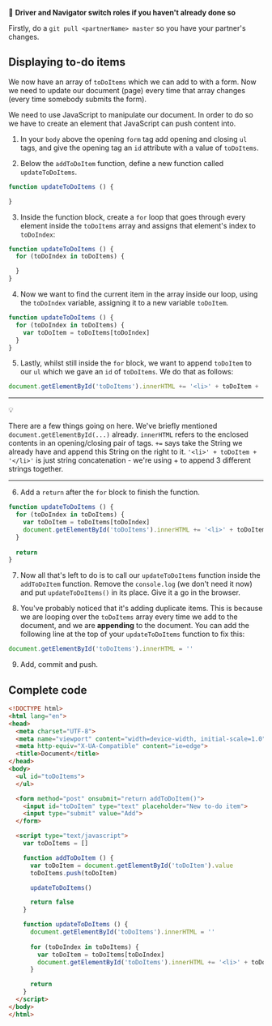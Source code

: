 :twisted_rightwards_arrows: **Driver and Navigator switch roles if you haven't already done so**

Firstly, do a `git pull <partnerName> master` so you have your partner's changes.

Displaying to-do items
------
We now have an array of `toDoItems` which we can add to with a form. Now we need to update our document (page) every time that array changes (every time somebody submits the form).

We need to use JavaScript to manipulate our document. In order to do so we have to create an element that JavaScript can push content into.

1) In your `body` above the opening `form` tag add opening and closing `ul` tags, and give the opening tag an `id` attribute with a value of `toDoItems`.

2) Below the `addToDoItem` function, define a new function called `updateToDoItems`.

```javascript
function updateToDoItems () {

}
```

3) Inside the function block, create a `for` loop that goes through every element inside the `toDoItems` array and assigns that element's index to `toDoIndex`:

```javascript
function updateToDoItems () {
  for (toDoIndex in toDoItems) {

  }
}
```

4) Now we want to find the current item in the array inside our loop, using the `toDoIndex` variable, assigning it to a new variable `toDoItem`.

```javascript
function updateToDoItems () {
  for (toDoIndex in toDoItems) {
    var toDoItem = toDoItems[toDoIndex]
  }
}
```

5) Lastly, whilst still inside the `for` block, we want to append `toDoItem` to our `ul` which we gave an `id` of `toDoItems`. We do that as follows:

```javascript
document.getElementById('toDoItems').innerHTML += '<li>' + toDoItem + '</li>'
``` 

***
:bulb:

There are a few things going on here. We've briefly mentioned `document.getElementById(...)` already. `innerHTML` refers to the enclosed contents in an opening/closing pair of tags. `+=` says take the String we already have and append this String on the right to it. `'<li>' + toDoItem + '</li>'` is just string concatenation - we're using + to append 3 different strings together.
***

6) Add a `return` after the `for` block to finish the function.

```javascript
function updateToDoItems () {
  for (toDoIndex in toDoItems) {
    var toDoItem = toDoItems[toDoIndex]
    document.getElementById('toDoItems').innerHTML += '<li>' + toDoItem + '</li>'
  }
  
  return
}
```

7) Now all that's left to do is to call our `updateToDoItems` function inside the `addToDoItem` function. Remove the `console.log` (we don't need it now) and put `updateToDoItems()` in its place. Give it a go in the browser.

8) You've probably noticed that it's adding duplicate items. This is because we are looping over the `toDoItems` array every time we add to the document, and we are **appending** to the document. You can add the following line at the top of your `updateToDoItems` function to fix this:

```javascript
document.getElementById('toDoItems').innerHTML = ''
```

9) Add, commit and push.

Complete code
------
```html
<!DOCTYPE html>
<html lang="en">
<head>
  <meta charset="UTF-8">
  <meta name="viewport" content="width=device-width, initial-scale=1.0">
  <meta http-equiv="X-UA-Compatible" content="ie=edge">
  <title>Document</title>
</head>
<body>
  <ul id="toDoItems">
  </ul>

  <form method="post" onsubmit="return addToDoItem()">
    <input id="toDoItem" type="text" placeholder="New to-do item">
    <input type="submit" value="Add">
  </form>

  <script type="text/javascript">
    var toDoItems = []

    function addToDoItem () {
      var toDoItem = document.getElementById('toDoItem').value
      toDoItems.push(toDoItem)

      updateToDoItems()

      return false
    }

    function updateToDoItems () {
      document.getElementById('toDoItems').innerHTML = ''
      
      for (toDoIndex in toDoItems) {
        var toDoItem = toDoItems[toDoIndex]
        document.getElementById('toDoItems').innerHTML += '<li>' + toDoItem + '</li>'
      }

      return
    }
  </script>
</body>
</html>
```